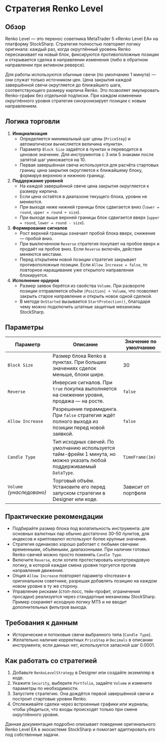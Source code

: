 # Стратегия Renko Level

## Обзор
Renko Level — это перенос советника MetaTrader 5 «Renko Level EA» на платформу StockSharp. Стратегия полностью повторяет логику оригинала: каждый раз, когда округлённый уровень Renko перескакивает на новый блок, фиксируются противоположные позиции и открывается сделка в направлении изменения (либо в обратном направлении при активном реверсе).

Для работы используются обычные свечи (по умолчанию 1 минута) — они служат только источником цен. Цена закрытия каждой завершённой свечи округляется до ближайшего шага, соответствующего размеру кирпича Renko. Это позволяет эмулировать Renko-график без отдельной подписки. При каждом изменении округлённого уровня стратегия синхронизирует позиции с новым направлением.

## Логика торговли
1. **Инициализация**
   - Определяется минимальный шаг цены (`PriceStep`) и автоматически вычисляется величина «пункта».
   - Параметр `Block Size` задаётся в пунктах и переводится в ценовое значение. Для инструментов с 3 или 5 знаками после запятой шаг умножается на 10.
   - Первая завершённая свеча используется для расчёта стартовых границ: цена закрытия округляется к ближайшему блоку, формируя верхнюю и нижнюю границу.
2. **Поддержание уровней**
   - На каждой завершённой свече цена закрытия округляется к размеру кирпича.
   - Если цена остаётся в диапазоне текущего блока, уровни не меняются.
   - При выходе ниже нижней границы блок сдвигается вниз (`lower = round`, `upper = round + size`).
   - При выходе выше верхней границы блок сдвигается вверх (`upper = round`, `lower = round - size`).
3. **Формирование сигналов**
   - Рост верхней границы означает пробой блока вверх, снижение — пробой вниз.
   - При выключенном `Reverse` стратегия покупает на пробое вверх и продаёт на пробое вниз. Если `Reverse` включён, действия меняются местами.
   - Перед открытием новой позиции стратегия закрывает противоположные позиции. Если `Allow Increase = false`, то повторное наращивание уже открытого направления блокируется.
4. **Исполнение ордеров**
   - Размер заявок берётся из свойства `Volume`. При развороте позиции отправляется объём `|Position| + Volume`, что позволяет закрыть старое направление и открыть новое одной сделкой.
   - В методе `OnStarted` вызывается `StartProtection()`, благодаря чему можно подключить штатные защитные механизмы StockSharp.

## Параметры
| Параметр | Описание | Значение по умолчанию |
|----------|----------|-----------------------|
| `Block Size` | Размер блока Renko в пунктах. При больших значениях сделок меньше, блоки шире. | 30 |
| `Reverse` | Инверсия сигналов. При `true` покупка выполняется на снижении уровня, продажа — на росте. | `false` |
| `Allow Increase` | Разрешение пирамидинга. При `false` стратегия ждёт полного выхода из позиции перед новой заявкой. | `false` |
| `Candle Type` | Тип исходных свечей. По умолчанию используется тайм-фрейм 1 минута, но можно указать любой поддерживаемый `DataType`. | `TimeFrame(1m)` |
| `Volume` *(унаследовано)* | Торговый объём. Установите его перед запуском стратегии в Designer или коде. | Зависит от портфеля |

## Практические рекомендации
- Подбирайте размер блока под волатильность инструмента: для основных валютных пар обычно достаточно 30–50 пунктов, для индексов и криптовалют используют более крупные значения.
- Стратегия одинаково хорошо работает с любыми свечами: временными, объёмными, диапазонными. При наличии готовых Renko-свечей можно просто поменять `Candle Type`.
- Включите `Reverse`, если хотите протестировать контртрендовую логику, в которой каждая смена уровня торгуется против направления движения.
- Опция `Allow Increase` повторяет параметр «Increase» в оригинальном советнике, разрешая добавлять позицию на каждом новом уровне в ту же сторону.
- Управление рисками (стоп-лосс, тейк-профит, ограничения просадки) реализуется через стандартные механизмы StockSharp. Пример сохраняет исходную логику MT5 и не вводит дополнительных фильтров выхода.

## Требования к данным
- Исторические и потоковые свечи выбранного типа (`Candle Type`).
- Желательно наличие корректных `PriceStep` и `Decimals` в описании инструмента; если данных нет, используется запасной шаг 0.0001.

## Как работать со стратегией
1. Добавьте `RenkoLevelStrategy` в Designer или создайте экземпляр в коде.
2. Укажите `Security`, выберите `Portfolio`, задайте `Volume` и измените параметры по необходимости.
3. Запустите стратегию. Она дождётся первой завершённой свечи и построит стартовые уровни Renko.
4. Отслеживайте сделки через встроенные графики или журналы, чтобы убедиться, что входы происходят только при смене округлённого уровня.

Данная документация подробно описывает поведение оригинального Renko Level EA в экосистеме StockSharp и помогает адаптировать его под собственные задачи.

